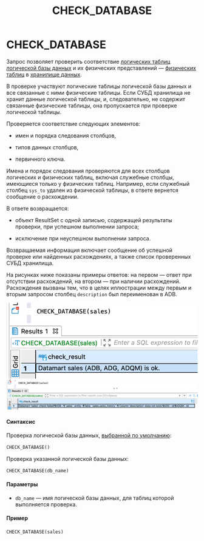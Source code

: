 ﻿---
layout: default
title: CHECK_DATABASE
nav_order: 4
parent: Запросы SQL+
grand_parent: Справочная информация
has_children: false
has_toc: false
---

CHECK_DATABASE
==============

Запрос позволяет проверить соответствие [логических таблиц](../../../Обзор_понятий_компонентов_и_связей/Основные_понятия/Логическая_таблица/Логическая_таблица.md) 
[логической базы данных](../../../Обзор_понятий_компонентов_и_связей/Основные_понятия/Логическая_база_данных/Логическая_база_данных.md) 
и их физических представлений — [физических таблиц](../../../Обзор_понятий_компонентов_и_связей/Основные_понятия/Физическая_таблица/Физическая_таблица.md) 
в [хранилище данных](../../../Обзор_понятий_компонентов_и_связей/Основные_понятия/Хранилище_данных/Хранилище_данных.md).

В проверке участвуют логические таблицы логической базы данных и все связанные с ними физические таблицы. 
Если СУБД хранилища не хранит данные логической таблицы, и, следовательно, не содержит связанные 
физические таблицы, она пропускается при проверке логической таблицы.

Проверяется соответствие следующих элементов:

*   имен и порядка следования столбцов,

*   типов данных столбцов,

*   первичного ключа.


Имена и порядок следования проверяются для всех столбцов логических и физических таблиц, включая 
служебные столбцы, имеющиеся только у физических таблиц. Например, если служебный столбец `sys_to` 
удален из физической таблицы, в ответе вернется сообщение о расхождении.

В ответе возвращается:

*   объект ResultSet с одной записью, содержащей результаты проверки, при успешном выполнении запроса;

*   исключение при неуспешном выполнении запроса.

Возвращаемая информация включает сообщение об успешной проверке или найденных расхождениях, а также 
список проверенных СУБД хранилища.

На рисунках ниже показаны примеры ответов: на первом — ответ при отсутствии расхождений, на втором — 
при наличии расхождений. Расхождения вызваны тем, что в целях иллюстрации между первым и вторым запросом 
столбец `description` был переименован в ADB.

![Alt text](check_database_без_расхождений.png)
![Alt text](check_database_с_расхождениями.png)

#### Синтаксис

Проверка логической базы данных, [выбранной по умолчанию](../../../Работа_с_системой/Другие_функции/Определение_логической_БД_по_умолчанию/Определение_логической_БД_по_умолчанию.md):
```sql
CHECK_DATABASE()
```
Проверка указанной логической базы данных:
```sql
CHECK_DATABASE(db_name)
```
#### Параметры

*   `db_name` — имя логической базы данных, для таблиц которой выполняется проверка.

#### Пример
```sql
CHECK_DATABASE(sales)
```